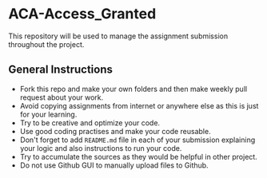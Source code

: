 # ACA-Access_Granted
This repository will be used to manage the assignment submission throughout the project.

## General Instructions

* Fork this repo and make your own folders and then make weekly pull request about your work.
* Avoid copying assignments from internet or anywhere else as this is just for your learning.
* Try to be creative and optimize your code.
* Use good coding practises and make your code reusable.
* Don't forget to add ```README.md``` file in each of your submission explaining your logic and also instructions to run your code.
* Try to accumulate the sources as they would be helpful in other project.
* Do not use Github GUI to manually upload files to Github.
